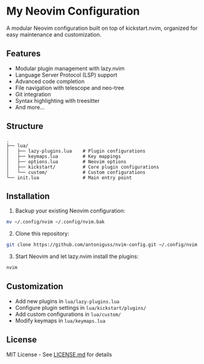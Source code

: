# My Neovim Configuration

A modular Neovim configuration built on top of kickstart.nvim, organized for easy maintenance and customization.

## Features

- Modular plugin management with lazy.nvim
- Language Server Protocol (LSP) support
- Advanced code completion
- File navigation with telescope and neo-tree
- Git integration
- Syntax highlighting with treesitter
- And more...

## Structure

```
.
├── lua/
│   ├── lazy-plugins.lua    # Plugin configurations
│   ├── keymaps.lua         # Key mappings
│   ├── options.lua         # Neovim options
│   ├── kickstart/          # Core plugin configurations
│   └── custom/             # Custom configurations
└── init.lua                # Main entry point
```

## Installation

1. Backup your existing Neovim configuration:
```bash
mv ~/.config/nvim ~/.config/nvim.bak
```

2. Clone this repository:
```bash
git clone https://github.com/antoniguss/nvim-config.git ~/.config/nvim
```

3. Start Neovim and let lazy.nvim install the plugins:
```bash
nvim
```

## Customization

- Add new plugins in `lua/lazy-plugins.lua`
- Configure plugin settings in `lua/kickstart/plugins/`
- Add custom configurations in `lua/custom/`
- Modify keymaps in `lua/keymaps.lua`

## License

MIT License - See [LICENSE.md](LICENSE.md) for details

